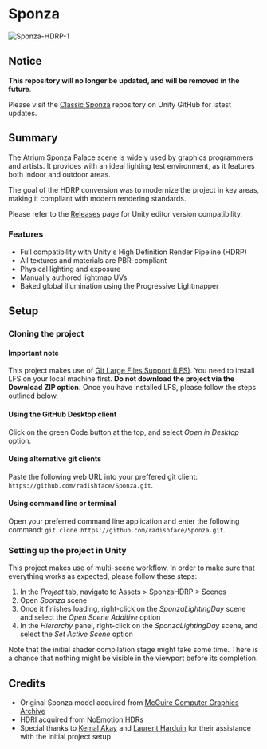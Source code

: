 # Sponza
![Sponza-HDRP-1](https://user-images.githubusercontent.com/1553981/148616553-2a1a0cde-470b-40df-af91-5dd4efcd19dd.jpg)

## Notice

**This repository will no longer be updated, and will be removed in the future**.

Please visit the [Classic Sponza](https://github.com/Unity-Technologies/Classic-Sponza) repository on Unity GitHub for latest updates.

## Summary

The Atrium Sponza Palace scene is widely used by graphics programmers and artists. It provides with an ideal lighting test environment, as it features both indoor and outdoor areas. 

The goal of the HDRP conversion was to modernize the project in key areas, making it compliant with modern rendering standards.

Please refer to the [Releases](https://github.com/radishface/Sponza-HDRP/releases) page for Unity editor version compatibility.

### Features
- Full compatibility with Unity's High Definition Render Pipeline (HDRP)
- All textures and materials are PBR-compliant
- Physical lighting and exposure
- Manually authored lightmap UVs
- Baked global illumination using the Progressive Lightmapper

## Setup
### Cloning the project
#### Important note
This project makes use of [Git Large Files Support (LFS)](https://git-lfs.github.com). You need to install LFS on your local machine first. **Do not download the project via the Download ZIP option.** Once you have installed LFS, please follow the steps outlined below.
#### Using the GitHub Desktop client
Click on the green Code button at the top, and select *Open in Desktop* option.
#### Using alternative git clients
Paste the following web URL into your preffered git client: `https://github.com/radishface/Sponza.git`.
#### Using command line or terminal
Open your preferred command line application and enter the following command: `git clone https://github.com/radishface/Sponza.git`.
### Setting up the project in Unity
This project makes use of multi-scene workflow. In order to make sure that everything works as expected, please follow these steps:
1. In the _Project_ tab, navigate to Assets > SponzaHDRP > Scenes
2. Open _Sponza_ scene
3. Once it finishes loading, right-click on the _SponzaLightingDay_ scene and select the _Open Scene Additive_ option
4. In the _Hierarchy_ panel, right-click on the _SponzaLightingDay_ scene, and select the _Set Active Scene_ option

Note that the initial shader compilation stage might take some time. There is a chance that nothing might be visible in the viewport before its completion.
## Credits
- Original Sponza model acquired from [McGuire Computer Graphics Archive](https://casual-effects.com/data/)
- HDRI acquired from [NoEmotion HDRs](http://noemotionhdrs.net/)
- Special thanks to [Kemal Akay](https://github.com/kemalakay) and [Laurent Harduin](https://github.com/laurenth-personal) for their assistance with the initial project setup
